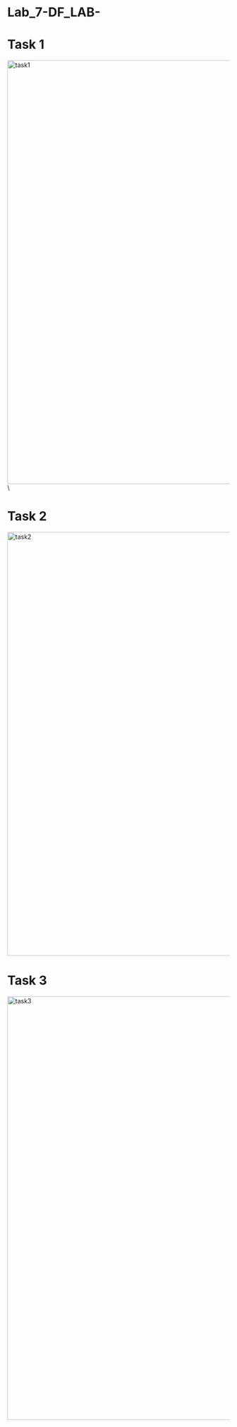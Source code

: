# Lab_7-DF_LAB-

# Task 1

<img width="960" alt="task1" src="https://user-images.githubusercontent.com/129980540/231665862-5e891a57-dd31-4519-8522-e509cd41bdf2.png">\

# Task 2

<img width="960" alt="task2" src="https://user-images.githubusercontent.com/129980540/231665971-9fa57e72-1d03-44c6-aa2c-f2658451c892.png">

# Task 3
<img width="960" alt="task3" src="https://user-images.githubusercontent.com/129980540/231666000-9665d75d-cf6b-4b07-8012-e766f112aa0d.png">

